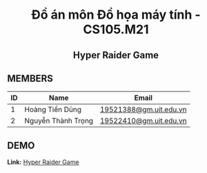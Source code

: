 
<h1 align=center>Đồ án môn Đồ họa máy tính - CS105.M21</h1>
<h2 align=center>Hyper Raider Game</h2>

## **MEMBERS**
| ID     | Name       | Email                   |
| ------  | --------------------|-------------------------|
| 1       | Hoàng Tiến Dũng   |19521388@gm.uit.edu.vn   |
| 2       | Nguyễn Thành Trọng   |19522410@gm.uit.edu.vn   |

## **DEMO**
**Link:** [Hyper Raider Game](https://htdung167.github.io/CS105.M21)
